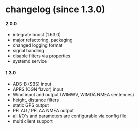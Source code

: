 # changelog (since 1.3.0)

#### 2.0.0

+ integrate boost (1.63.0)
+ major refactoring, packaging
+ changed logging format
+ signal handling
+ disable filters via properties
+ systemd service

#### 1.3.0

+ ADS-B (SBS) input
+ APRS (OGN flavor) input
+ Wind input and output (WIMWV, WIMDA NMEA sentences)
+ height, distance filters
+ static GPS output
+ PFLAU / PFLAA NMEA output
+ all I/O's and parameters are configurable via config file
+ multi client support